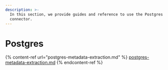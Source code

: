 ```yaml
---
description: >-
  In this section, we provide guides and reference to use the Postgres
  connector.
---
```


# Postgres

{% content-ref url="postgres-metadata-extraction.md" %}
[postgres-metadata-extraction.md](postgres-metadata-extraction.md)
{% endcontent-ref %}
